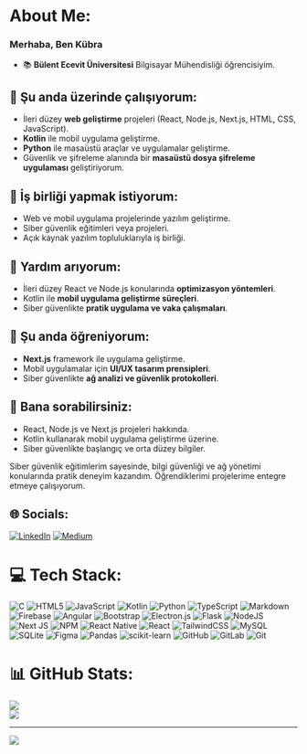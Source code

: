 # About Me:
### Merhaba, Ben Kübra  
- 📚 **Bülent Ecevit Üniversitesi** Bilgisayar Mühendisliği öğrencisiyim.  

## 🔭 Şu anda üzerinde çalışıyorum:  
- İleri düzey **web geliştirme** projeleri (React, Node.js, Next.js, HTML, CSS, JavaScript).  
- **Kotlin** ile mobil uygulama geliştirme.  
- **Python** ile masaüstü araçlar ve uygulamalar geliştirme.  
- Güvenlik ve şifreleme alanında bir **masaüstü dosya şifreleme uygulaması** geliştiriyorum.  

## 👯 İş birliği yapmak istiyorum:  
- Web ve mobil uygulama projelerinde yazılım geliştirme.  
- Siber güvenlik eğitimleri veya projeleri.  
- Açık kaynak yazılım topluluklarıyla iş birliği.  

## 🤝 Yardım arıyorum:  
- İleri düzey React ve Node.js konularında **optimizasyon yöntemleri**.  
- Kotlin ile **mobil uygulama geliştirme süreçleri**.  
- Siber güvenlikte **pratik uygulama ve vaka çalışmaları**.  

## 🌱 Şu anda öğreniyorum:  
- **Next.js** framework ile uygulama geliştirme.  
- Mobil uygulamalar için **UI/UX tasarım prensipleri**.  
- Siber güvenlikte **ağ analizi ve güvenlik protokolleri**.  

## 💬 Bana sorabilirsiniz:  
- React, Node.js ve Next.js projeleri hakkında.  
- Kotlin kullanarak mobil uygulama geliştirme üzerine.  
- Siber güvenlikte başlangıç ve orta düzey bilgiler.  

Siber güvenlik eğitimlerim sayesinde, bilgi güvenliği ve ağ yönetimi konularında pratik deneyim kazandım. Öğrendiklerimi projelerime entegre etmeye çalışıyorum.  



## 🌐 Socials:
[![LinkedIn](https://img.shields.io/badge/LinkedIn-%230077B5.svg?logo=linkedin&logoColor=white)](https://www.linkedin.com/in/k%C3%BCbra-kara-394850/) [![Medium](https://img.shields.io/badge/Medium-12100E?logo=medium&logoColor=white)](https://medium.com/@kubra26kara) 

# 💻 Tech Stack:
![C](https://img.shields.io/badge/c-%2300599C.svg?style=for-the-badge&logo=c&logoColor=white) ![HTML5](https://img.shields.io/badge/html5-%23E34F26.svg?style=for-the-badge&logo=html5&logoColor=white) ![JavaScript](https://img.shields.io/badge/javascript-%23323330.svg?style=for-the-badge&logo=javascript&logoColor=%23F7DF1E) ![Kotlin](https://img.shields.io/badge/kotlin-%237F52FF.svg?style=for-the-badge&logo=kotlin&logoColor=white) ![Python](https://img.shields.io/badge/python-3670A0?style=for-the-badge&logo=python&logoColor=ffdd54) ![TypeScript](https://img.shields.io/badge/typescript-%23007ACC.svg?style=for-the-badge&logo=typescript&logoColor=white) ![Markdown](https://img.shields.io/badge/markdown-%23000000.svg?style=for-the-badge&logo=markdown&logoColor=white) ![Firebase](https://img.shields.io/badge/firebase-%23039BE5.svg?style=for-the-badge&logo=firebase) ![Angular](https://img.shields.io/badge/angular-%23DD0031.svg?style=for-the-badge&logo=angular&logoColor=white) ![Bootstrap](https://img.shields.io/badge/bootstrap-%238511FA.svg?style=for-the-badge&logo=bootstrap&logoColor=white) ![Electron.js](https://img.shields.io/badge/Electron-191970?style=for-the-badge&logo=Electron&logoColor=white) ![Flask](https://img.shields.io/badge/flask-%23000.svg?style=for-the-badge&logo=flask&logoColor=white) ![NodeJS](https://img.shields.io/badge/node.js-6DA55F?style=for-the-badge&logo=node.js&logoColor=white) ![Next JS](https://img.shields.io/badge/Next-black?style=for-the-badge&logo=next.js&logoColor=white) ![NPM](https://img.shields.io/badge/NPM-%23CB3837.svg?style=for-the-badge&logo=npm&logoColor=white) ![React Native](https://img.shields.io/badge/react_native-%2320232a.svg?style=for-the-badge&logo=react&logoColor=%2361DAFB) ![React](https://img.shields.io/badge/react-%2320232a.svg?style=for-the-badge&logo=react&logoColor=%2361DAFB) ![TailwindCSS](https://img.shields.io/badge/tailwindcss-%2338B2AC.svg?style=for-the-badge&logo=tailwind-css&logoColor=white) ![MySQL](https://img.shields.io/badge/mysql-4479A1.svg?style=for-the-badge&logo=mysql&logoColor=white) ![SQLite](https://img.shields.io/badge/sqlite-%2307405e.svg?style=for-the-badge&logo=sqlite&logoColor=white) ![Figma](https://img.shields.io/badge/figma-%23F24E1E.svg?style=for-the-badge&logo=figma&logoColor=white) ![Pandas](https://img.shields.io/badge/pandas-%23150458.svg?style=for-the-badge&logo=pandas&logoColor=white) ![scikit-learn](https://img.shields.io/badge/scikit--learn-%23F7931E.svg?style=for-the-badge&logo=scikit-learn&logoColor=white) ![GitHub](https://img.shields.io/badge/github-%23121011.svg?style=for-the-badge&logo=github&logoColor=white) ![GitLab](https://img.shields.io/badge/gitlab-%23181717.svg?style=for-the-badge&logo=gitlab&logoColor=white) ![Git](https://img.shields.io/badge/git-%23F05033.svg?style=for-the-badge&logo=git&logoColor=white)
# 📊 GitHub Stats:
![](https://github-readme-streak-stats.herokuapp.com/?user=Kubrakara&theme=gruvbox&hide_border=false)<br/>
![](https://github-readme-stats.vercel.app/api/top-langs/?username=Kubrakara&theme=gruvbox&hide_border=false&include_all_commits=true&count_private=true&layout=compact)

---
[![](https://visitcount.itsvg.in/api?id=Kubrakara&icon=0&color=0)](https://visitcount.itsvg.in)

<!-- Proudly created with GPRM ( https://gprm.itsvg.in ) -->



